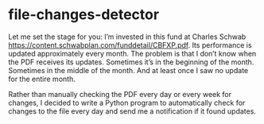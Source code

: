 # file-changes-detector
Let me set the stage for you: I’m invested in this fund at Charles Schwab https://content.schwabplan.com/funddetail/CBFXP.pdf. 
Its performance is updated approximately every month. The problem is that I don’t know when the PDF receives its updates.
Sometimes it’s in the beginning of the month. Sometimes in the middle of the month. And at least once I saw no update for the entire month.

Rather than manually checking the PDF every day or every week for changes, 
I decided to write a Python program to automatically check for changes to the file every day and send me a notification if it found updates.
